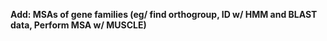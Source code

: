 **Add: MSAs of gene families (eg/ find orthogroup, ID w/ HMM and BLAST data, Perform MSA w/ MUSCLE)**
